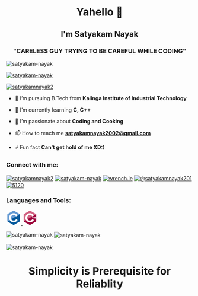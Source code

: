 <h1 align="center">Yahello 👋</h1>
<h2 align="center">I'm Satyakam Nayak</h2>
<h3 align="center">"CARELESS GUY TRYING TO BE CAREFUL WHILE CODING"</h3>

<p align="left"> <img src="https://komarev.com/ghpvc/?username=satyakam-nayak&label=Profile%20views&color=0e75b6&style=flat" alt="satyakam-nayak" /> </p>

<p align="left"> <a href="https://github.com/ryo-ma/github-profile-trophy"><img src="https://github-profile-trophy.vercel.app/?username=satyakam-nayak" alt="satyakam-nayak" /></a> </p>

<p align="left"> <a href="https://twitter.com/satyakamnayak2" target="blank"><img src="https://img.shields.io/twitter/follow/satyakamnayak2?logo=twitter&style=for-the-badge" alt="satyakamnayak2" /></a> </p>

- 🔭 I’m pursuing B.Tech from **Kalinga Institute of Industrial Technology**

- 🌱 I’m currently learning **C, C++**

- 👯 I’m passionate about **Coding and Cooking**

- 📫 How to reach me **satyakamnayak2002@gmail.com**

- ⚡ Fun fact **Can't get hold of me XD:)**

<h3 align="left">Connect with me:</h3>
<p align="left">
<a href="https://twitter.com/satyakamnayak2" target="blank"><img align="center" src="https://raw.githubusercontent.com/rahuldkjain/github-profile-readme-generator/master/src/images/icons/Social/twitter.svg" alt="satyakamnayak2" height="30" width="40" /></a>
<a href="https://linkedin.com/in/satyakam-nayak" target="blank"><img align="center" src="https://raw.githubusercontent.com/rahuldkjain/github-profile-readme-generator/master/src/images/icons/Social/linked-in-alt.svg" alt="satyakam-nayak" height="30" width="40" /></a>
<a href="https://instagram.com/wrench.ie" target="blank"><img align="center" src="https://raw.githubusercontent.com/rahuldkjain/github-profile-readme-generator/master/src/images/icons/Social/instagram.svg" alt="wrench.ie" height="30" width="40" /></a>
<a href="https://www.hackerrank.com/@satyakamnayak201" target="blank"><img align="center" src="https://raw.githubusercontent.com/rahuldkjain/github-profile-readme-generator/master/src/images/icons/Social/hackerrank.svg" alt="@satyakamnayak201" height="30" width="40" /></a>
<a href="https://discord.gg/#5120" target="blank"><img align="center" src="https://raw.githubusercontent.com/rahuldkjain/github-profile-readme-generator/master/src/images/icons/Social/discord.svg" alt="5120" height="30" width="40" /></a>
</p>

<h3 align="left">Languages and Tools:</h3>
<p align="left"> <a href="https://www.cprogramming.com/" target="_blank" rel="noreferrer"> <img src="https://raw.githubusercontent.com/devicons/devicon/master/icons/c/c-original.svg" alt="c" width="40" height="40"/> </a> <a href="https://www.w3schools.com/cpp/" target="_blank" rel="noreferrer"> <img src="https://raw.githubusercontent.com/devicons/devicon/master/icons/cplusplus/cplusplus-original.svg" alt="cplusplus" width="40" height="40"/> </a> </p>

<p><img align="left" src="https://github-readme-stats.vercel.app/api/top-langs?username=satyakam-nayak&show_icons=true&locale=en&layout=compact" alt="satyakam-nayak" /></p>

<p>&nbsp;<img align="center" src="https://github-readme-stats.vercel.app/api?username=satyakam-nayak&show_icons=true&locale=en" alt="satyakam-nayak" /></p>

<p><img align="center" src="https://github-readme-streak-stats.herokuapp.com/?user=satyakam-nayak&" alt="satyakam-nayak" /></p>
<h1 align="center">Simplicity is Prerequisite for Reliablity</h1>
